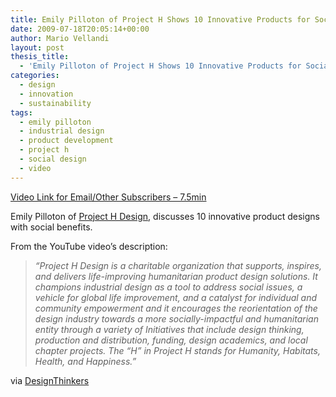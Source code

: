```yaml
---
title: Emily Pilloton of Project H Shows 10 Innovative Products for Social Design
date: 2009-07-18T20:05:14+00:00
author: Mario Vellandi
layout: post
thesis_title:
  - 'Emily Pilloton of Project H Shows 10 Innovative Products for Social Design - Bottom of Pyramid'
categories:
  - design
  - innovation
  - sustainability
tags:
  - emily pilloton
  - industrial design
  - product development
  - project h
  - social design
  - video
---
```

[Video Link for Email/Other Subscribers &#8211; 7.5min](http://www.youtube.com/watch?v=ZL9j6aCkINg)

Emily Pilloton of [Project H Design](http://projecthdesign.org/), discusses 10 innovative product designs with social benefits.

From the YouTube video&#8217;s description:

> *&#8220;Project H Design is a charitable organization that supports, inspires, and delivers life-improving humanitarian product design solutions. It champions industrial design as a tool to address social issues, a vehicle for global life improvement, and a catalyst for individual and community empowerment and it encourages the reorientation of the design industry towards a more socially-impactful and humanitarian entity through a variety of Initiatives that include design thinking, production and distribution, funding, design academics, and local chapter projects. The &#8220;H&#8221; in Project H stands for Humanity, Habitats, Health, and Happiness.&#8221;*

via [DesignThinkers](http://designthinkers.blogspot.com/2009/04/emily-pilloton-project-h.html)
